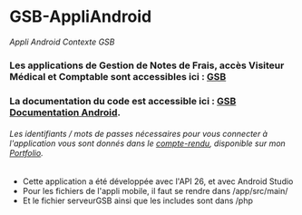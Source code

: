 # GSB-AppliAndroid
_Appli Android Contexte GSB_



### Les applications de Gestion de Notes de Frais, accès Visiteur Médical et Comptable sont accessibles ici : [GSB](https://gsb.lencodage.fr/) 

### La documentation du code est accessible ici : [GSB Documentation Android](https://gsbdocumentationandroid.lencodage.fr).


###### Les identifiants / mots de passes nécessaires pour vous connecter à l'application vous sont donnés dans le [compte-rendu](http://portfolio.lencodage.fr/docs/synthese_gsb_mobile.pdf), disponible sur mon [Portfolio](https://portfolio.lencodage.fr).

- Cette application a été développée avec l'API 26, et avec Android Studio
- Pour les fichiers de l'appli mobile, il faut se rendre dans /app/src/main/
- Et le fichier serveurGSB ainsi que les includes sont dans /php

